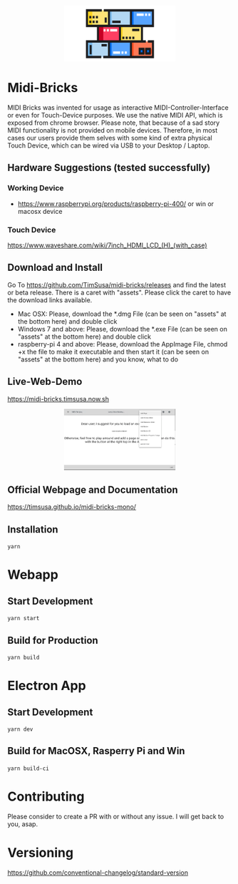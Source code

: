 
<p align="center">
  <img width="250" src="./docs/midi-bricks-logo.png">
</p>


# Midi-Bricks 

MIDI Bricks was invented for usage as interactive MIDI-Controller-Interface or even for Touch-Device purposes. We use the native MIDI API, which is exposed from chrome browser. Please note, that because of a sad story MIDI functionality is not provided on mobile devices. Therefore, in most cases our users provide them selves with some kind of extra physical Touch Device, which can be wired via USB to your Desktop / Laptop.

## Hardware Suggestions (tested successfully)
### Working Device
- https://www.raspberrypi.org/products/raspberry-pi-400/ or win or macosx device

### Touch Device
https://www.waveshare.com/wiki/7inch_HDMI_LCD_(H)_(with_case)

## Download and Install

Go To https://github.com/TimSusa/midi-bricks/releases and find the latest or beta release. There is a caret with "assets". Please click the caret to have the download links available.

- Mac OSX: Please, download the *.dmg File (can be seen on "assets" at the bottom here) and double click
- Windows 7 and above: Please, download the *.exe File (can be seen on "assets" at the bottom here) and double click
- raspberry-pi 4 and above: Please, download the AppImage File, chmod +x the file to make it executable and then start it (can be seen on "assets" at the bottom here) and you know, what to do

## Live-Web-Demo
https://midi-bricks.timsusa.now.sh

<p align="center">
  <img width="250" src="./docs/MIDI-bricks-shortcut-d.gif">
</p>


## Official Webpage and Documentation
https://timsusa.github.io/midi-bricks-mono/


## Installation
```
yarn 
```


# Webapp
## Start Development
```
yarn start
```

## Build for Production
```
yarn build
```


# Electron App
## Start Development
```
yarn dev
```

## Build for MacOSX, Rasperry Pi and Win
```
yarn build-ci
```


# Contributing
Please consider to create a PR with or without any issue. 
I will get back to you, asap.

# Versioning
https://github.com/conventional-changelog/standard-version

